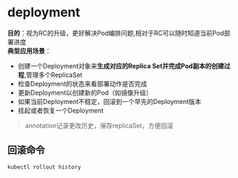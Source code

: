 # deployment

**目的**：视为RC的升级，更好解决Pod编排问题,相对于RC可以随时知道当前Pod部署进度<br>
**典型应用场景**：
* 创建一个Deployment对象来**生成对应的Replica Set并完成Pod副本的创建过程**,管理多个ReplicaSet
* 检查Deployment的状态来看部署动作是否完成
* 更新Deployment以创建新的Pod（如镜像升级）
* 如果当前Deployment不稳定，回滚到一个早先的Deployment版本
* 挂起或者恢复一个Deployment

> annotation记录更改历史，保存replicaSet，方便回滚

回滚命令
----
`kubectl rollout history`
